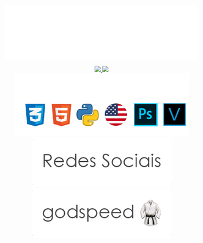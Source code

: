![Prazer, Tavinho!](https://raw.githubusercontent.com/otaviobizulli/otaviobizulli/main/newprazer.png)

<div align="center">
  <a href="https://github.com/otaviobizulli">
  <img height="150em" src="https://github-readme-stats.vercel.app/api?username=otaviobizulli&show_icons=true&theme=graywhite&include_all_commits=true&count_private=true"/>
  <img height="150em" src="https://github-readme-stats.vercel.app/api/top-langs/?username=otaviobizulli&layout=compact&langs_count=7&theme=graywhite"/>
</div>

  
<div align="center">
  <a href="https://github.com/otaviobizulli">
  <img src="https://raw.githubusercontent.com/otaviobizulli/otaviobizulli/main/newskills.png"/>
</div>
  
  
<div align="center">
  <a href="https://linktr.ee/tavin"> 
  <img src="https://raw.githubusercontent.com/otaviobizulli/otaviobizulli/main/newsocialmedia.png"/>
  <a href="https://translate.google.com.br/?hl=pt-BR&sl=en&tl=pt&text=godspeed&op=translate"> 
  <img src="https://raw.githubusercontent.com/otaviobizulli/otaviobizulli/main/newgodspeed.png"/>
</div> 

